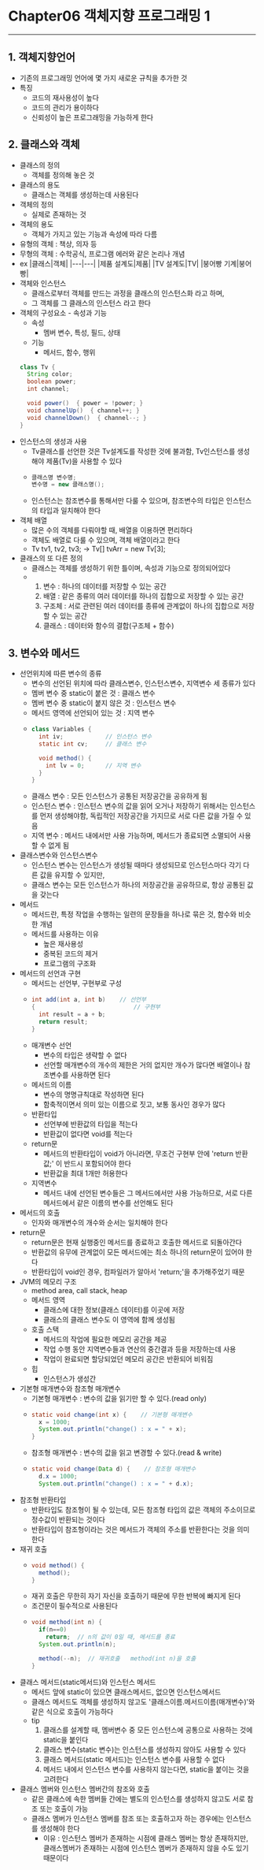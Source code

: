 # Chapter06 객체지향 프로그래밍 1
*****
## 1. 객체지향언어
  + 기존의 프로그래밍 언어에 몇 가지 새로운 규칙을 추가한 것
  + 특징
    - 코드의 재사용성이 높다
    - 코드의 관리가 용이하다
    - 신뢰성이 높은 프로그래밍을 가능하게 한다
## 2. 클래스와 객체
  + 클래스의 정의
    - 객체를 정의해 놓은 것
  + 클래스의 용도
    - 클래스는 객체를 생성하는데 사용된다
  + 객체의 정의
    - 실제로 존재하는 것
  + 객체의 용도
    - 객체가 가지고 있는 기능과 속성에 따라 다름
  + 유형의 객체 : 책상, 의자 등
  + 무형의 객체 : 수학공식, 프로그램 에러와 같은 논리나 개념
  + ex
    |클래스|객체|
    |---|---|
    |제품 설계도|제품|
    |TV 설계도|TV|
    |붕어빵 기계|붕어빵|
  + 객체와 인스턴스
    - 클래스로부터 객체를 만드는 과정을 클래스의 인스턴스화 라고 하며,
    - 그 객체를  그 클래스의 인스턴스 라고 한다
  + 객체의 구성요소 - 속성과 기능
    - 속성
      * 멤버 변수, 특성, 필드, 상태
    - 기능
      * 메서드, 함수, 행위
    ```java
    class Tv {
      String color;
      boolean power;
      int channel;

      void power()  { power = !power; }
      void channelUp()  { channel++; }
      void channelDown()  { channel--; }
    }
    ```
  + 인스턴스의 생성과 사용
    - Tv클래스를 선언한 것은 Tv설계도를 작성한 것에 불과함, Tv인스턴스를 생성해야 제품(Tv)을 사용할 수 있다
    - ```java
      클래스명 변수명;
      변수명 = new 클래스명();
      ```
    - 인스턴스는 참조변수를 통해서만 다룰 수 있으며, 참조변수의 타입은 인스턴스의 타입과 일치해야 한다
  + 객체 배열
    - 많은 수의 객체를 다뤄야할 때, 배열을 이용하면 편리하다
    - 객체도 배열로 다룰 수 있으며, 객체 배열이라고 한다
    - Tv tv1, tv2, tv3;  ->  Tv[] tvArr = new Tv[3];
  + 클래스의 또 다른 정의
    - 클래스는 객체를 생성하기 위한 틀이며, 속성과 기능으로 정의되어있다
    - 1. 변수 : 하나의 데이터를 저장할 수 있는 공간
      2. 배열 : 같은 종류의 여러 데이터를 하나의 집합으로 저장할 수 있는 공간
      3. 구조체 : 서로 관련된 여러 데이터를 종류에 관계없이 하나의 집합으로 저장할 수 있는 공간
      4. 클래스 : 데이터와 함수의 결합(구조체 + 함수)
## 3. 변수와 메서드
  + 선언위치에 따른 변수의 종류
    - 변수의 선언된 위치에 따라 클래스변수, 인스턴스변수, 지역변수 세 종류가 있다
    - 멤버 변수 중 static이 붙은 것 : 클래스 변수
    - 멤버 변수 중 static이 붙지 않은 것 : 인스턴스 변수
    - 메서드 영역에 선언되어 있는 것 : 지역 변수
    - ```java
      class Variables {
        int iv;            // 인스턴스 변수
        static int cv;     // 클래스 변수

        void method() {
          int lv = 0;      // 지역 변수
        }
      }
      ```
    - 클래스 변수 : 모든 인스턴스가 공통된 저장공간을 공유하게 됨
    - 인스턴스 변수 : 인스턴스 변수의 값을 읽어 오거나 저장하기 위해서는 인스턴스를 먼저 생성해야함, 독립적인 저장공간을 가지므로 서로 다른 값을 가질 수 있음
    - 지역 변수 : 메서드 내에서만 사용 가능하며, 메서드가 종료되면 소멸되어 사용할 수 없게 됨
  + 클래스변수와 인스턴스변수
    - 인스턴스 변수는 인스턴스가 생성될 때마다 생성되므로 인스턴스마다 각기 다른 값을 유지할 수 있지만,
    - 클래스 변수는 모든 인스턴스가 하나의 저장공간을 공유하므로, 항상 공통된 값을 갖는다
  + 메서드
    - 메서드란, 특정 작업을 수행하는 일련의 문장들을 하나로 묶은 것, 함수와 비슷한 개념
    - 메서드를 사용하는 이유
      * 높은 재사용성
      * 중복된 코드의 제거
      * 프로그램의 구조화
  + 메서드의 선언과 구현
    - 메서드는 선언부, 구현부로 구성
    - ```java
      int add(int a, int b)    // 선언부
      {                            // 구현부
        int result = a + b;
        return result;
      }
      ```
    - 매개변수 선언
      * 변수의 타입은 생략할 수 없다
      * 선언할 매개변수의 개수의 제한은 거의 없지만 개수가 많다면 배열이나 참조변수를 사용하면 된다
    - 메서드의 이름
      * 변수의 명명규칙대로 작성하면 된다
      * 함축적이면서 의미 있는 이름으로 짓고, 보통 동사인 경우가 많다
    - 반환타입
      * 선언부에 반환값의 타입을 적는다
      * 반환값이 없다면 void를 적는다
    - return문
      * 메서드의 반환타입이 void가 아니라면, 무조건 구현부 안에 'return 반환값;' 이 반드시 포함되어야 한다
      * 반환값을 최대 1개만 허용한다
    - 지역변수
      * 메서드 내에 선언된 변수들은 그 메서드에서만 사용 가능하므로, 서로 다른 메서드에서 같은 이름의 변수를 선언해도 된다
  + 메서드의 호출
    - 인자와 매개변수의 개수와 순서는 일치해야 한다
  + return문
    - return문은 현재 실행중인 메서드를 종료하고 호출한 메서드로 되돌아간다
    - 반환값의 유무에 관계없이 모든 메서드에는 최소 하나의 return문이 있어야 한다
    - 반환타입이 void인 경우, 컴파일러가 알아서 'return;'을 추가해주었기 때문
  + JVM의 메모리 구조
    - method area, call stack, heap
    - 메서드 영역
      * 클래스에 대한 정보(클래스 데이터)를 이곳에 저장
      * 클래스의 클래스 변수도 이 영역에 함께 생성됨
    - 호출 스택
      * 메서드의 작업에 필요한 메모리 공간을 제공
      * 작업 수행 동안 지역변수들과 연산의 중간결과 등을 저장하는데 사용
      * 작업이 완료되면 할당되었던 메모리 공간은 반환되어 비워짐
    - 힙
      * 인스턴스가 생성간
  + 기본형 매개변수와 참조형 매개변수
    - 기본형 매개변수 : 변수의 값을 읽기만 할 수 있다.(read only)
    - ```java
      static void change(int x) {    // 기본형 매개변수
        x = 1000;
        System.out.println("change() : x = " + x);
      }
      ```
    - 참조형 매개변수 : 변수의 값을 읽고 변경할 수 있다.(read & write)
    - ```java
      static void change(Data d) {    // 참조형 매개변수
        d.x = 1000;
        System.out.println("change() : x = " + d.x);
      ```
  + 참조형 반환타입
    - 반환타입도 참조형이 될 수 있는데, 모든 참조형 타입의 값은 객체의 주소이므로 정수값이 반환되는 것이다
    - 반환타입이 참조형이라는 것은 메서드가 객체의 주소를 반환한다는 것을 의미한다
  + 재귀 호출
    - ```java
      void method() {
        method();
      }
      ```
    - 재귀 호출은 무한히 자기 자신을 호출하기 때문에 무한 반복에 빠지게 된다
    - 조건문이 필수적으로 사용된다
    - ```java
      void method(int n) {
        if(n==0)
          return;  // n의 값이 0일 때, 메서드를 종료
        System.out.println(n);

        method(--n);  // 재귀호출   method(int n)을 호출
      }
      ```
  + 클래스 메서드(static메서드)와 인스턴스 메서드
    - 메서드 앞에 static이 있으면 클래스메서드, 없으면 인스턴스메서드
    - 클래스 메서드도 객체를 생성하지 않고도 '클래스이름.메서드이름(매개변수)'와 같은 식으로 호출이 가능하다
    - tip
      1. 클래스를 설계할 때, 멤버변수 중 모든 인스턴스에 공통으로 사용하는 것에 static을 붙인다
      2. 클래스 변수(static 변수)는 인스턴스를 생성하지 않아도 사용할 수 있다
      3. 클래스 메서드(static 메서드)는 인스턴스 변수를 사용할 수 없다
      4. 메서드 내에서 인스턴스 변수를 사용하지 않는다면, static을 붙이는 것을 고려한다
  + 클래스 멤버와 인스턴스 멤버간의 참조와 호출
    - 같은 클래스에 속한 멤버들 간에는 별도의 인스턴스를 생성하지 않고도 서로 참조 또는 호출이 가능
    - 클래스 멤버가 인스턴스 멤버를 참조 또는 호출하고자 하는 경우에는 인스턴스를 생성해야 한다
      * 이유 : 인스턴스 멤버가 존재하는 시점에 클래스 멤버는 항상 존재하지만, 클래스멤버가 존재하는 시점에 인스턴스 멤버가 존재하지 않을 수도 있기 때문이다
